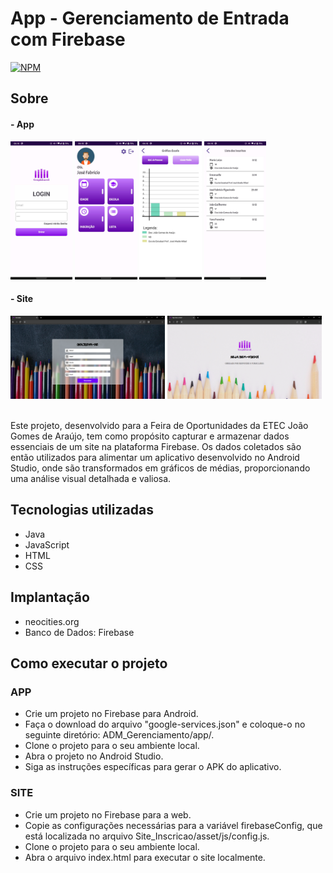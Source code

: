 # App - Gerenciamento de Entrada com Firebase
[![NPM](https://img.shields.io/npm/l/react)](https://github.com/josefabriciofigueiredo/Gerenciando-de-Entrada_App/blob/main/LICENSE)

## Sobre
<h4>- App</h4>
<div>
<img src="Visualizacao_Projeto/Tela(1)_Login.jpeg" width="19.7%">
<img src="Visualizacao_Projeto/Tela(2)_Menu.jpeg" width="19.7%">
<img src="Visualizacao_Projeto/Tela(3)_GraficoEscola.jpeg" width="19.7%">
<img src="Visualizacao_Projeto/Tela(4)_Lista das Inscricoes.jpeg" width="19.7%">
</div>

<h4>- Site</h4>
<div>
<img src="Visualizacao_Projeto/site(1).png" width="49%">
<img src="Visualizacao_Projeto/site(2).png" width="49%">
</div>

<br>

<p>Este projeto, desenvolvido para a Feira de Oportunidades da ETEC João Gomes de Araújo, tem como propósito capturar e armazenar dados essenciais de um site na plataforma Firebase. Os dados coletados são então utilizados para alimentar um aplicativo desenvolvido no Android Studio, onde são transformados em gráficos de médias, proporcionando uma análise visual detalhada e valiosa.</p>

## Tecnologias utilizadas
- Java
- JavaScript
- HTML
- CSS

## Implantação
- neocities.org
- Banco de Dados: Firebase

## Como executar o projeto
### APP
- Crie um projeto no Firebase para Android.
- Faça o download do arquivo "google-services.json" e coloque-o no seguinte diretório: ADM_Gerenciamento/app/.
- Clone o projeto para o seu ambiente local.
- Abra o projeto no Android Studio.
- Siga as instruções específicas para gerar o APK do aplicativo.

### SITE
- Crie um projeto no Firebase para a web.
- Copie as configurações necessárias para a variável firebaseConfig, que está localizada no arquivo Site_Inscricao/asset/js/config.js.
- Clone o projeto para o seu ambiente local.
- Abra o arquivo index.html para executar o site localmente.
